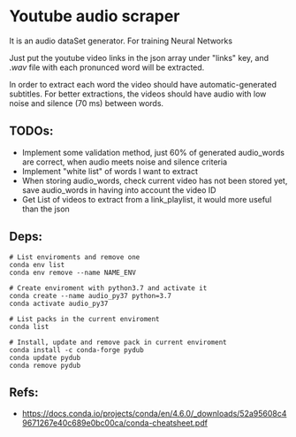 # Youtube audio scraper

It is an audio dataSet generator. For training Neural Networks

Just put the youtube video links in the json array under "links" key, and $.wav$ file with each pronunced word will be extracted.

In order to extract each word the video should have automatic-generated subtitles.
For better extractions, the videos should have audio with low noise and silence (70 ms) between words. 

## TODOs: 
- Implement some validation method, just 60% of generated audio_words are correct, when audio meets noise and silence criteria
- Implement "white list" of words I want to extract
- When storing audio_words, check current video has not been stored yet, save audio_words in having into account the video ID
- Get List of videos to extract from a link_playlist, it would more useful than the json

## Deps:
```
# List enviroments and remove one
conda env list
conda env remove --name NAME_ENV

# Create enviroment with python3.7 and activate it
conda create --name audio_py37 python=3.7
conda activate audio_py37

# List packs in the current enviroment
conda list

# Install, update and remove pack in current enviroment
conda install -c conda-forge pydub
conda update pydub
conda remove pydub
```

## Refs:

- https://docs.conda.io/projects/conda/en/4.6.0/_downloads/52a95608c49671267e40c689e0bc00ca/conda-cheatsheet.pdf